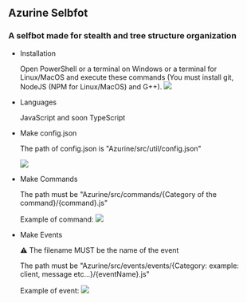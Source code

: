 ## Azurine Selbfot

### A selfbot made for stealth and tree structure organization

- Installation
    
    Open PowerShell or a terminal on Windows or a terminal for Linux/MacOS and execute these commands (You must install git, NodeJS (NPM for Linux/MacOS) and G++).
    ![](https://cdn.discordapp.com/attachments/879450736243642429/960241896175841410/installation.png)
    
- Languages

    JavaScript and soon TypeScript

- Make config.json
  
  The path of config.json is "Azurine/src/util/config.json"
  
  ![](https://cdn.discordapp.com/attachments/879450736243642429/960237548473565274/makeConfig.png)

- Make Commands

    The path must be "Azurine/src/commands/{Category of the command}/{command}.js"

    Example of command:
      ![](https://cdn.discordapp.com/attachments/903002196013101056/955861860148736050/makeCommand.png)

- Make Events

    ⚠️ The filename MUST be the name of the event
    
    The path must be "Azurine/src/events/events/{Category: example: client, message etc...}/{eventName}.js"
    
    Example of event:
      ![](https://cdn.discordapp.com/attachments/903002196013101056/955863549429809252/makeEvents.png)
